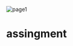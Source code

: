 ![page1](https://user-images.githubusercontent.com/45805297/111847299-8b176800-892e-11eb-82ba-3ce4feb277c8.png)
# assingment
